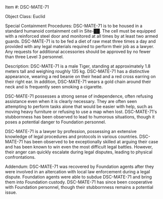 Item #: DSC-MATE-71

Object Class: Euclid

Special Containment Procedures: DSC-MATE-71 is to be housed in a standard humanoid containment cell in Site-██. The cell must be equipped with a reinforced steel door and monitored at all times by at least two armed guards. DSC-MATE-71 is to be fed a diet of raw meat three times a day and provided with any legal materials required to perform their job as a lawyer. Any requests for additional accessories should be approved by no fewer than three Level 3 personnel.

Description: DSC-MATE-71 is a male Tiger, standing at approximately 1.8 meters tall and weighing roughly 135 kg. DSC-MATE-71 has a distinctive appearance, wearing a red beanie on their head and a red cross earring on their right ear. In addition, DSC-MATE-71 wears a gold chain around their neck and is frequently seen smoking a cigarette.

DSC-MATE-71 possesses a strong sense of independence, often refusing assistance even when it is clearly necessary. They are often seen attempting to perform tasks alone that would be easier with help, such as moving heavy furniture or refusing to use a map when lost. DSC-MATE-71's stubbornness has been observed to lead to humorous situations, though it poses a potential danger to Foundation personnel.

DSC-MATE-71 is a lawyer by profession, possessing an extensive knowledge of legal procedures and protocols in various countries. DSC-MATE-71 has been observed to be exceptionally skilled at arguing their case and has been known to win even the most difficult legal battles. However, their anger can quickly escalate during legal disputes, leading to physical confrontations.

Addendum: DSC-MATE-71 was recovered by Foundation agents after they were involved in an altercation with local law enforcement during a legal dispute. Foundation agents were able to subdue DSC-MATE-71 and bring them into Foundation custody. DSC-MATE-71 has since been cooperative with Foundation personnel, though their stubbornness remains a potential issue.